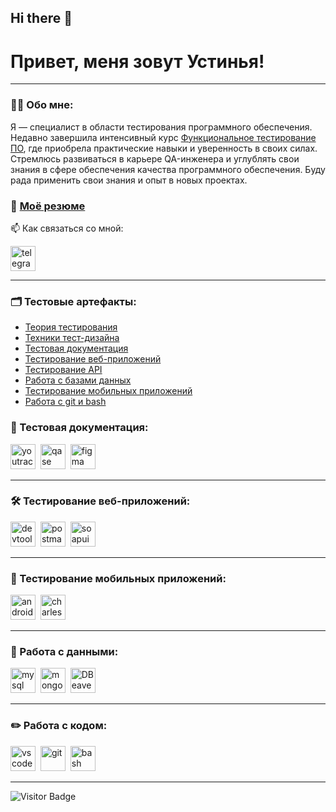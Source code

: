 ## Hi there 👋
<!--
**Irina-Iatsenko/Irina-Iatsenko** is a ✨ _special_ ✨ repository because its `README.md` (this file) appears on your GitHub profile.
Here are some ideas to get you started:
- 🔭 I’m currently working on ...
- 🌱 I’m currently learning ...
- 👯 I’m looking to collaborate on ...
- 🤔 I’m looking for help with ...
- 💬 Ask me about ...
- 📫 How to reach me: ...
- 😄 Pronouns: ...
- ⚡ Fun fact: ...
-->
# Привет, меня зовут Устинья!

---

### 👨‍💻 Обо мне:

Я — специалист в области тестирования программного обеспечения. Недавно завершила интенсивный курс [Функциональное тестирование ПО](https://rusau.net/qa-from-scratch), где приобрела практические навыки и уверенность в своих силах. Стремлюсь развиваться в карьере QA-инженера и углублять свои знания в сфере обеспечения качества программного обеспечения. Буду рада применить свои знания и опыт в новых проектах.

### 🦊 [Моё резюме](https://github.com/Dalskaya/My-CV.git)

📫 Как связаться со мной:

  <a href="https://t.me/y_dalskaya" target="_blank">
  <img src="https://cdn-icons-png.flaticon.com/512/2111/2111646.png" width="40" height="40" alt="telegram" />
</a>

---

### 🗂 Тестовые артефакты:
* [Теория тестирования](https://github.com/Dalskaya/theory.git)  
* [Техники тест-дизайна](https://github.com/Dalskaya/design.git)
* [Тестовая документация](https://github.com/Dalskaya/docs.git)
* [Тестирование веб-приложений](https://github.com/Dalskaya/web.git)
* [Тестирование API](https://github.com/Dalskaya/api.git)
* [Работа с базами данных](https://github.com/Dalskaya/database.git)
* [Тестирование мобильных приложений](https://github.com/Dalskaya/Mobile-App-Testing.git)
* [Работа с git и bash](https://github.com/Dalskaya/git_bash.git)

### 📁 Тестовая документация:

<div>
  <img src="https://upload.wikimedia.org/wikipedia/commons/thumb/8/8d/YouTrack_Icon.svg/1024px-YouTrack_Icon.svg.png?20200803082248" title="youtrack" alt="youtrack" width="40" height="40"/>&nbsp
  <img src="https://luna1.co/eb0187.png" title="qase" alt="qase" width="40" height="40"/>&nbsp
  <img src="https://cdn.jsdelivr.net/gh/devicons/devicon/icons/figma/figma-original.svg" title="figma" alt="figma" width="40" height="40"/>&nbsp
</div>

---

### 🛠 Тестирование веб-приложений:

<div>
  <img src="https://d33wubrfki0l68.cloudfront.net/38b5c953a4667366685d55db55d057c86db1fc54/a0fdc/static/acae6b24d940347661ca901ea07f47c1/chrome-dev-logo-icon.png" title="devtools" alt="devtools" width="40" height="40"/>&nbsp
  <img src="https://seeklogo.com/images/P/postman-logo-0087CA0D15-seeklogo.com.png" title="postman" alt="postman" width="40" height="40"/>&nbsp
  <img src="https://static0.smartbear.co/smartbearbrand/media/images/home/soapui-icon.svg" title="soapui" alt="soapui" width="40" height="40"/>&nbsp
</div>

---

### 📱 Тестирование мобильных приложений:

<div>
  <img src="https://cdn.jsdelivr.net/gh/devicons/devicon/icons/androidstudio/androidstudio-original.svg" title="android-studio" alt="android-studio" width="40" height="40"/>&nbsp
  <img src="https://cdn.icon-icons.com/icons2/3053/PNG/512/charles_proxy_macos_bigsur_icon_190302.png" title="charles-proxy" alt="charles-proxy" width="40" height="40"/>&nbsp

---

### 💾 Работа с данными:

<div>
  <img src="https://cdn.jsdelivr.net/gh/devicons/devicon/icons/mysql/mysql-original.svg" title="mysql" alt="mysql" width="40" height="40"/>&nbsp
  <img src="https://cdn.jsdelivr.net/gh/devicons/devicon/icons/mongodb/mongodb-original.svg" title="mongodb" alt="mongodb" width="40" height="40"/>&nbsp
  <img src="https://static-00.iconduck.com/assets.00/dbeaver-icon-512x506-p5mxyxd5.png" title="DBeaver" alt="DBeaver" width="40" height="40"/>&nbsp
</div>

---

### ✏️ Работа с кодом:

<div>
  <img src="https://cdn.jsdelivr.net/gh/devicons/devicon/icons/vscode/vscode-original.svg" title="vscode" alt="vscode" width="40" height="40"/>&nbsp
  <img src="https://cdn.jsdelivr.net/gh/devicons/devicon/icons/git/git-original.svg" title="git" alt="git" width="40" height="40"/>&nbsp
  <img src="https://upload.wikimedia.org/wikipedia/commons/thumb/4/4b/Bash_Logo_Colored.svg/1024px-Bash_Logo_Colored.svg.png?20180723054350" title="bash" alt="bash" width="40" height="40"/>&nbsp
  
</div>

---

<!-- ### 💻 Пройденные курсы:

| Курсы                                                           | Дата              |
| ----------------------------------------------------------------| :---------------: |
| netology.ru/Старт в программировании                            | 02/2022 - 03/2022 |

--- -->

![Visitor Badge](https://visitor-badge.laobi.icu/badge?page_id=testrusau)
